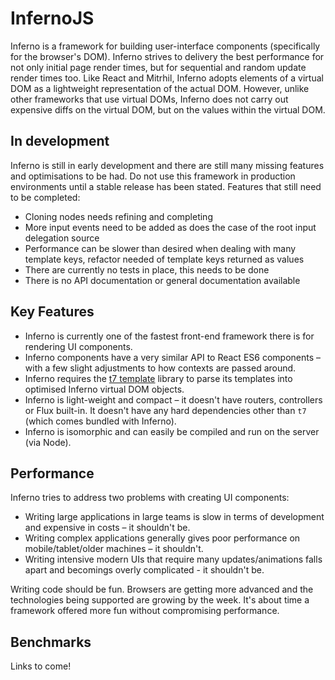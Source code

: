 # InfernoJS

Inferno is a framework for building user-interface components (specifically for the browser's DOM). Inferno strives to delivery the best performance for not only initial
page render times, but for sequential and random update render times too. Like React and Mitrhil, Inferno adopts elements of a virtual DOM as a lightweight representation of the
actual DOM. However, unlike other frameworks that use virtual DOMs, Inferno does not carry out expensive diffs on the virtual DOM, but on the values within the virtual DOM.

## In development

Inferno is still in early development and there are still many missing features and optimisations to be had. Do not use this framework in production environments until a stable
release has been stated. Features that still need to be completed:

- Cloning nodes needs refining and completing
- More input events need to be added as does the case of the root input delegation source
- Performance can be slower than desired when dealing with many template keys, refactor needed of template keys returned as values
- There are currently no tests in place, this needs to be done
- There is no API documentation or general documentation available

## Key Features

- Inferno is currently one of the fastest front-end framework there is for rendering UI components.
- Inferno components have a very similar API to React ES6 components – with a few slight adjustments to how contexts are passed around.
- Inferno requires the [t7 template](https://github.com/trueadm/t7) library to parse its templates into optimised Inferno virtual DOM objects.
- Inferno is light-weight and compact – it doesn't have routers, controllers or Flux built-in. It doesn't have any hard dependencies other than `t7` (which comes bundled with Inferno).
- Inferno is isomorphic and can easily be compiled and run on the server (via Node).

## Performance

Inferno tries to address two problems with creating UI components:
- Writing large applications in large teams is slow in terms of development and expensive in costs – it shouldn't be.
- Writing complex applications generally gives poor performance on mobile/tablet/older machines – it shouldn't.
- Writing intensive modern UIs that require many updates/animations falls apart and becomings overly complicated - it shouldn't be.

Writing code should be fun. Browsers are getting more advanced and the technologies being supported are growing by the week. It's about
time a framework offered more fun without compromising performance.

## Benchmarks

Links to come!
